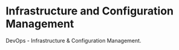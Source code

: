 # Infrastructure and Configuration Management
DevOps - Infrastructure &amp; Configuration Management.
